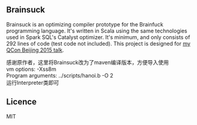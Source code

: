 ## Brainsuck

Brainsuck is an optimizing compiler prototype for the Brainfuck programming language.  It's written in Scala using the same technologies used in Spark SQL's Catalyst optimizer.  It's minimum, and only consists of 292 lines of code (test code not included).  This project is designed for [my QCon Beijing 2015 talk][1].

感谢原作者，这里将Brainsuck改为了maven编译版本，方便导入使用  
vm options: -Xss8m  
Program arguments: ../scripts/hanoi.b -O 2  
运行Interpreter类即可

## Licence

MIT

[1]: https://www.slideshare.net/liancheng/dive-into-catalyst
[2]: http://calmerthanyouare.org/2015/01/07/optimizing-brainfuck.html
